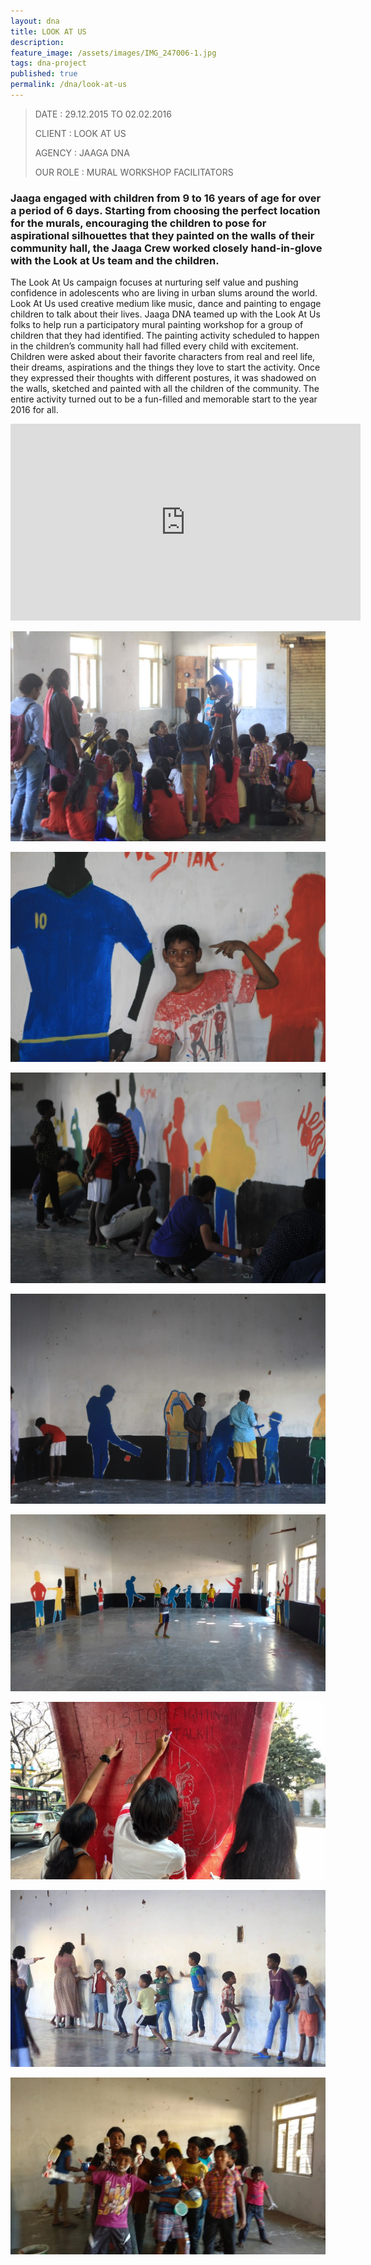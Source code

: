 ```yaml
---
layout: dna
title: LOOK AT US
description:
feature_image: /assets/images/IMG_247006-1.jpg
tags: dna-project
published: true
permalink: /dna/look-at-us
---
```


<div class="kg-card-markdown"><blockquote>
<p>DATE : 29.12.2015 TO 02.02.2016</p>
<p>CLIENT : LOOK AT US</p>
<p>AGENCY : JAAGA DNA</p>
<p>OUR ROLE : MURAL WORKSHOP FACILITATORS</p>
</blockquote>
<h3 id="jaagaengagedwithchildrenfrom9to16yearsofageforoveraperiodof6daysstartingfromchoosingtheperfectlocationforthemuralsencouragingthechildrentoposeforaspirationalsilhouettesthattheypaintedonthewallsoftheircommunityhallthejaagacrewworkedcloselyhandinglovewiththelookatusteamandthechildren">Jaaga engaged with children from 9 to 16 years of age for over a period of 6 days. Starting from choosing the perfect location for the murals, encouraging the children to pose for aspirational silhouettes that they painted on the walls of their community hall, the Jaaga Crew worked closely hand-in-glove with the Look at Us team and the children.</h3>
<p>The Look At Us campaign focuses at nurturing self value and pushing confidence in adolescents who are living in urban slums around the world. Look At Us used creative medium like music, dance and painting to engage children to talk about their lives. Jaaga DNA teamed up with the Look At Us folks to help run a participatory mural painting workshop for a group of children that they had identified. The painting activity scheduled to happen in the children’s community hall had filled every child with excitement. Children were asked about their favorite characters from real and reel life, their dreams, aspirations and the things they love to start the activity. Once they expressed their thoughts with different postures, it was shadowed on the walls, sketched and painted with all the children of the community. The entire activity turned out to be a fun-filled and memorable start to the year 2016 for all.</p>
<iframe width="560" height="315" src="https://www.youtube.com/embed/Q3Lv5Dxc4MQ" frameborder="0" allowfullscreen></iframe>
<p><img src="/assets/images/03.jpg" alt="03"></p>
<p><img src="/assets/images/IMG_247004.jpg" alt="IMG_247004"></p>
<p><img src="/assets/images/IMG_247006.jpg" alt="IMG_247006"></p>
<p><img src="/assets/images/IMG_247007.jpg" alt="IMG_247007"></p>
<p><img src="/assets/images/IMG_247008.jpg" alt="IMG_247008"></p>
<p><img src="/assets/images/LookAtUs1-1.jpg" alt="LookAtUs1-1"></p>
<p><img src="/assets/images/LookAtUs01.jpg" alt="LookAtUs01"></p>
<p><img src="/assets/images/LookAtUs02.jpg" alt="LookAtUs02"></p>
</div>